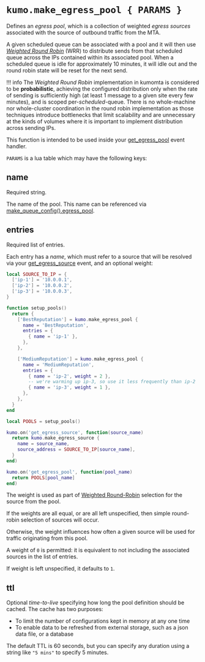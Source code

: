 # `kumo.make_egress_pool { PARAMS }`

Defines an *egress pool*, which is a collection of weighted *egress sources*
associated with the source of outbound traffic from the MTA.

A given scheduled queue can be associated with a pool and it will then use
*[Weighted Round
Robin](http://kb.linuxvirtualserver.org/wiki/Weighted_Round-Robin_Scheduling)*
(WRR) to distribute sends from that scheduled queue across the IPs contained
within its associated pool.  When a scheduled queue is idle for approximately
10 minutes, it will idle out and the round robin state will be reset for the
next send.

!!! info
    The *Weighted Round Robin* implementation in kumomta is considered to be
    **probabilistic**, achieving the configured distribution only when the rate
    of sending is sufficiently high (at least 1 message to a given site every
    few minutes), and is scoped per-*scheduled*-queue. There is no whole-machine
    nor whole-cluster coordination in the round robin implementation as those
    techniques introduce bottlenecks that limit scalability and are unnecessary
    at the kinds of volumes where it is important to implement distribution
    across sending IPs.

This function is intended to be used inside your
[get_egress_pool](../events/get_egress_pool.md) event handler.

`PARAMS` is a lua table which may have the following keys:

## name

Required string.

The name of the pool. This name can be referenced via
[make_queue_config().egress_pool](make_queue_config/egress_pool.md).

## entries

Required list of entries.

Each entry has a *name*, which must refer to a source that will be resolved via
your [get_egress_source](../events/get_egress_source.md) event, and an optional
weight:

```lua
local SOURCE_TO_IP = {
  ['ip-1'] = '10.0.0.1',
  ['ip-2'] = '10.0.0.2',
  ['ip-3'] = '10.0.0.3',
}

function setup_pools()
  return {
    ['BestReputation'] = kumo.make_egress_pool {
      name = 'BestReputation',
      entries = {
        { name = 'ip-1' },
      },
    },

    ['MediumReputation'] = kumo.make_egress_pool {
      name = 'MediumReputation',
      entries = {
        { name = 'ip-2', weight = 2 },
        -- we're warming up ip-3, so use it less frequently than ip-2
        { name = 'ip-3', weight = 1 },
      },
    },
  }
end

local POOLS = setup_pools()

kumo.on('get_egress_source', function(source_name)
  return kumo.make_egress_source {
    name = source_name,
    source_address = SOURCE_TO_IP[source_name],
  }
end)

kumo.on('get_egress_pool', function(pool_name)
  return POOLS[pool_name]
end)
```

The weight is used as part of [Weighted
Round-Robin](http://kb.linuxvirtualserver.org/wiki/Weighted_Round-Robin_Scheduling)
selection for the source from the pool.

If the weights are all equal, or are all left unspecified, then simple round-robin
selection of sources will occur.

Otherwise, the weight influences how often a given source will be used for traffic
originating from this pool.

A weight of `0` is permitted: it is equivalent to not including the associated
sources in the list of entries.

If weight is left unspecified, it defaults to `1`.

## ttl

Optional *time-to-live* specifying how long the pool definition should be
cached.  The cache has two purposes:

* To limit the number of configurations kept in memory at any one time
* To enable data to be refreshed from external storage, such as a json data
  file, or a database

The default TTL is 60 seconds, but you can specify any duration using a string
like `"5 mins"` to specify 5 minutes.

